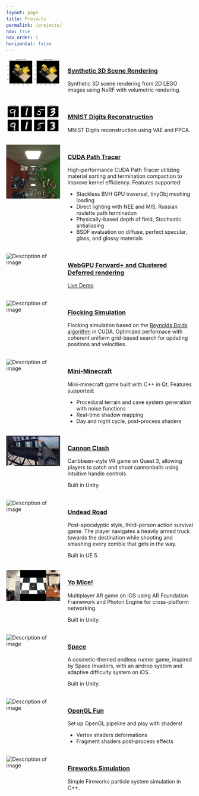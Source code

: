 ```yaml
---
layout: page
title: Projects
permalink: /projects/
nav: true
nav_order: 1
horizontal: false
---
```




<div style="display: flex; align-items: flex-start;">
  <div style="flex: 30%;">
    <img src="../assets/img/nerf.png" alt="Description of image" style="max-width: 100%; height: auto;">
  </div>
  <div style="flex: 70%; padding-left: 20px;">
    <h3><a href="https://github.com/JackeyTY/Notebooks/tree/main/NeRF" target="_blank">Synthetic 3D Scene Rendering</a></h3>
    <p>Synthetic 3D scene rendering from 2D LEGO images using NeRF with volumetric rendering.</p>
  </div>
</div>

<br>

<div style="display: flex; align-items: flex-start;">
  <div style="flex: 30%;">
    <img src="../assets/img/vae.png" alt="Description of image" style="max-width: 100%; height: auto;">
  </div>
  <div style="flex: 70%; padding-left: 20px;">
    <h3><a href="https://github.com/JackeyTY/Notebooks/tree/main/VAE" target="_blank">MNIST Digits Reconstruction</a></h3>
    <p>MNIST Digits reconstruction using VAE and PPCA.</p>
  </div>
</div>

<br>

<div style="display: flex; align-items: flex-start;">
  <div style="flex: 30%;">
    <img src="../assets/img/path-tracer.png" alt="Description of image" style="max-width: 100%; height: auto;">
  </div>
  <div style="flex: 70%; padding-left: 20px;">
    <h3><a href="https://github.com/JackeyTY/CUDA-Path-Tracer" target="_blank">CUDA Path Tracer</a></h3>
    <p>High-performance CUDA Path Tracer utilizing material sorting and termination compaction to improve kernel efficiency. Features supported:</p>
    <ul>
  		<li>Stackless BVH GPU traversal, tinyObj meshing loading</li>
      <li>Direct lighting with NEE and MIS, Russian roulette path termination</li>
  		<li>Physically-based depth of field, Stochastic antialiasing</li>
      <li>BSDF evaluation on diffuse, perfect specular, glass, and glossy materials</li>
		</ul>
  </div>
</div>
<br>

<div style="display: flex; align-items: flex-start;">
  <div style="flex: 30%;">
    <img src="../assets/img/sponza.gif" alt="Description of image" style="max-width: 100%; height: auto;">
  </div>
  <div style="flex: 70%; padding-left: 20px;">
    <h3><a href="https://github.com/JackeyTY/WebGPU-Forward-Plus-and-Clustered-Deferred" target="_blank">WebGPU Forward+ and Clustered Deferred rendering</a></h3>
    <p><a href="https://www.jackeytang.com/WebGPU-Forward-Plus-and-Clustered-Deferred/" target="_blank">Live Demo</a></p>
  </div>
</div>

<br>


<div style="display: flex; align-items: flex-start;">
  <div style="flex: 30%;">
    <img src="../assets/img/flocking.gif" alt="Description of image" style="max-width: 100%; height: auto;">
  </div>
  <div style="flex: 70%; padding-left: 20px;">
    <h3><a href="https://github.com/JackeyTY/CUDA-Flocking" target="_blank">Flocking Simulation</a></h3>
    <p>Flocking simulation based on the <a href="https://vergenet.net/~conrad/boids/pseudocode.html" target="_blank">Reynolds Boids algorithm</a> in CUDA. Optimized performace with coherent uniform grid-based search for updating positions and velocities.</p>
  </div>
</div>
<br>

<div style="display: flex; align-items: flex-start;">
  <div style="flex: 30%;">
    <img src="../assets/img/minicraft.gif" alt="Description of image" style="max-width: 100%; height: auto;">
  </div>
  <div style="flex: 70%; padding-left: 20px;">
    <h3><a href="https://github.com/JackeyTY/MiniMinecraft" target="_blank">Mini-Minecraft</a></h3>
    <p>Mini-minecraft game built with C++ in Qt. Features supported:</p>
    <ul>
  		<li>Procedural terrain and cave system generation with noise functions</li>
      <li>Real-time shadow mapping</li>
  		<li>Day and night cycle, post-process shaders</li>
		</ul>
  </div>
</div>
<br>


<div style="display: flex; align-items: flex-start;">
  <div style="flex: 30%;">
    <img src="../assets/img/cannon.png" alt="Description of image" style="max-width: 100%; height: auto;">
  </div>
  <div style="flex: 70%; padding-left: 20px;">
    <h3><a href="https://drive.google.com/file/d/1SU6jbi5u6izvB80GoFA6V1Pj6tF0B1Cf/view?usp=sharing" target="_blank">Cannon Clash</a></h3>
    <p>Caribbean-style VR game on Quest 3, allowing players to catch and shoot cannonballs using intuitive handle controls.</p>
    <p>Built in Unity.</p>
  </div>
</div>
<br>


<div style="display: flex; align-items: flex-start;">
  <div style="flex: 30%;">
    <img src="../assets/img/undead.png" alt="Description of image" style="max-width: 100%; height: auto;">
  </div>
  <div style="flex: 70%; padding-left: 20px;">
    <h3><a href="https://drive.google.com/file/d/1sjUQvk-CE76R3g1mi8g49GDBiEKZrdt3/view?usp=sharing" target="_blank">Undead Road</a></h3>
    <p>Post-apocalyptic style, third-person action survival game. The player navigates a heavily armed truck towards the destination while shooting and smashing every zombie that gets in the way.</p>
    <p>Built in UE 5.</p>
  </div>
</div>
<br>


<div style="display: flex; align-items: flex-start;">
  <div style="flex: 30%;">
    <img src="../assets/img/arball.png" alt="Description of image" style="max-width: 100%; height: auto;">
  </div>
  <div style="flex: 70%; padding-left: 20px;">
    <h3><a href="https://github.com/JackeyTY/ARBall" target="_blank">Yo Mice!</a></h3>
    <p>Multiplayer AR game on iOS using AR Foundation Framework and Photon Engine for cross-platform networking.</p>
    <p>Built in Unity.</p>
  </div>
</div>
<br>


<div style="display: flex; align-items: flex-start;">
  <div style="flex: 30%;">
    <img src="../assets/img/space.gif" alt="Description of image" style="max-width: 100%; height: auto;">
  </div>
  <div style="flex: 70%; padding-left: 20px;">
    <h3><a href="https://github.com/JackeyTY/Space" target="_blank">Space</a></h3>
    <p>A cosmetic-themed endless runner game, inspired by Space Invaders, with an airdrop system and adaptive difficulty system on iOS.</p>
    <p>Built in Unity.</p>
  </div>
</div>
<br>


<div style="display: flex; align-items: flex-start;">
  <div style="flex: 30%;">
    <img src="../assets/img/worley.gif" alt="Description of image" style="max-width: 100%; height: auto;">
  </div>
  <div style="flex: 70%; padding-left: 20px;">
    <h3><a href="https://github.com/JackeyTY/OpenGL-Fun" target="_blank">OpenGL Fun</a></h3>
    <p>Set up OpenGL pipeline and play with shaders!</p>
    <ul>
  		<li>Vertex shaders deformations</li>
      <li>Fragment shaders post-process effects</li>
		</ul>
  </div>
</div>
<br>

<div style="display: flex; align-items: flex-start;">
  <div style="flex: 30%;">
    <img src="../assets/img/particle.gif" alt="Description of image" style="max-width: 100%; height: auto;">
  </div>
  <div style="flex: 70%; padding-left: 20px;">
    <h3><a href="https://github.com/JackeyTY/ParticleSystem" target="_blank">Fireworks Simulation</a></h3>
    <p>Simple Fireworks particle system simulation in C++.</p>
  </div>
</div>
